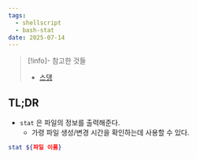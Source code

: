 ```yaml
---
tags:
  - shellscript
  - bash-stat
date: 2025-07-14
---
```

> [!info]- 참고한 것들
> - [스댕](https://unix.stackexchange.com/a/24444)

## TL;DR

- `stat` 은 파일의 정보를 출력해준다.
	- 가령 파일 생성/변경 시간을 확인하는데 사용할 수 있다.

```bash
stat ${파일 이름}
```